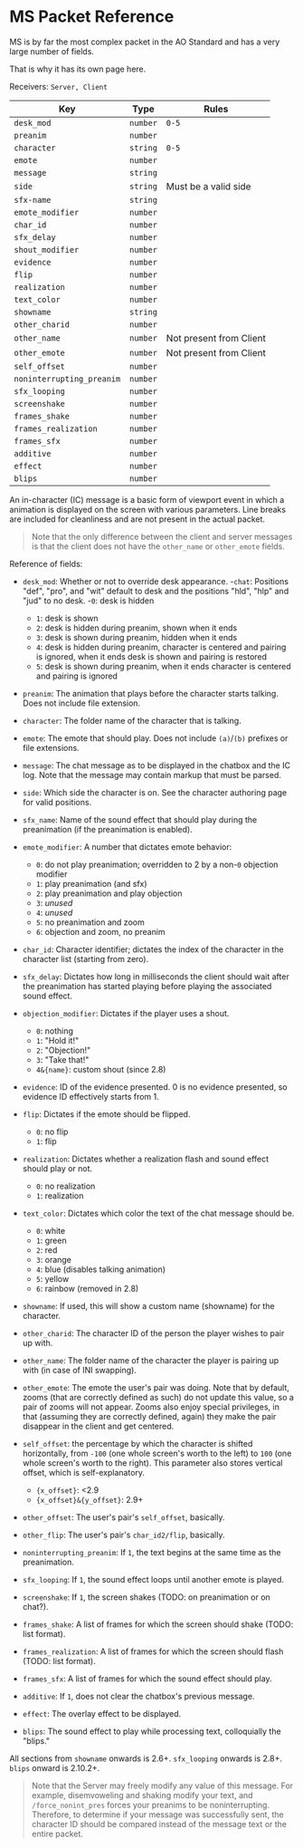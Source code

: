 # MS Packet Reference

MS is by far the most complex packet in the AO Standard and has a very large number of fields.

That is why it has its own page here.

Receivers: `Server, Client`

| Key                       | Type     | Rules                   |
|---------------------------|----------|-------------------------|
| `desk_mod`                | `number` | `0-5`                   |
| `preanim`                 | `number` |                         |
| `character`               | `string` | `0-5`                   |
| `emote`                   | `number` |                         |
| `message`                 | `string` |                         |
| `side`                    | `string` | Must be a valid side    |
| `sfx-name`                | `string` |                         |
| `emote_modifier`          | `number` |                         |
| `char_id`                 | `number` |                         |
| `sfx_delay`               | `number` |                         |
| `shout_modifier`          | `number` |                         |
| `evidence`                | `number` |                         |
| `flip`                    | `number` |                         |
| `realization`             | `number` |                         |
| `text_color`              | `number` |                         |
| `showname`                | `string` |                         |
| `other_charid`            | `number` |                         |
| `other_name`              | `number` | Not present from Client |
| `other_emote`             | `number` | Not present from Client |
| `self_offset`             | `number` |                         |
| `noninterrupting_preanim` | `number` |                         |
| `sfx_looping`             | `number` |                         |
| `screenshake`             | `number` |                         |
| `frames_shake`            | `number` |                         |
| `frames_realization`      | `number` |                         |
| `frames_sfx`              | `number` |                         |
| `additive`                | `number` |                         |
| `effect`                  | `number` |                         |
| `blips`                   | `number` |                         |

An in-character (IC) message is a basic form of viewport event in which a animation is displayed on the screen with various parameters. Line breaks are included for cleanliness and are not present in the actual packet.

> Note that the only difference between the client and server messages is that the client does not have the `other_name` or `other_emote` fields.

Reference of fields:

- `desk_mod`: Whether or not to override desk appearance.
  -`chat`: Positions "def", "pro", and "wit" default to desk and the positions "hld", "hlp" and "jud" to no desk.
  -`0`: desk is hidden
  - `1`: desk is shown
  - `2`: desk is hidden during preanim, shown when it ends
  - `3`: desk is shown during preanim, hidden when it ends
  - `4`: desk is hidden during preanim, character is centered and pairing is ignored, when it ends desk is shown and pairing is restored
  - `5`: desk is shown during preanim, when it ends character is centered and pairing is ignored

- `preanim`: The animation that plays before the character starts talking. Does not include file extension.

- `character`: The folder name of the character that is talking.

- `emote`: The emote that should play. Does not include `(a)`/`(b)` prefixes or file extensions.

- `message`: The chat message as to be displayed in the chatbox and the IC log. Note that the message may contain markup that must be parsed.

- `side`: Which side the character is on. See the character authoring page for valid positions.

- `sfx_name`: Name of the sound effect that should play during the preanimation (if the preanimation is enabled).

- `emote_modifier`: A number that dictates emote behavior:
  - `0`: do not play preanimation; overridden to 2 by a non-`0` objection modifier
  - `1`: play preanimation (and sfx)
  - `2`: play preanimation and play objection
  - `3`: _unused_
  - `4`: _unused_
  - `5`: no preanimation and zoom
  - `6`: objection and zoom, no preanim

- `char_id`: Character identifier; dictates the index of the character in the character list (starting from zero).

- `sfx_delay`: Dictates how long in milliseconds the client should wait after the preanimation has started playing before playing the associated sound effect.

- `objection_modifier`: Dictates if the player uses a shout.
  - `0`: nothing
  - `1`: "Hold it!"
  - `2`: "Objection!"
  - `3`: "Take that!"
  - `4&{name}`: custom shout (since 2.8)

- `evidence`: ID of the evidence presented. 0 is no evidence presented, so evidence ID effectively starts from 1.

- `flip`: Dictates if the emote should be flipped.
  - `0`: no flip
  - `1`: flip

- `realization`: Dictates whether a realization flash and sound effect should play or not.
  - `0`: no realization
  - `1`: realization

- `text_color`: Dictates which color the text of the chat message should be.
  - `0`: white
  - `1`: green
  - `2`: red
  - `3`: orange
  - `4`: blue (disables talking animation)
  - `5`: yellow
  - `6`: rainbow (removed in 2.8)

- `showname`: If used, this will show a custom name (showname) for the character.

- `other_charid`: The character ID of the person the player wishes to pair up with.

- `other_name`: The folder name of the character the player is pairing up with (in case of INI swapping).

- `other_emote`: The emote the user's pair was doing. Note that by default, zooms (that are correctly defined as such) do not update this value, so a pair of zooms will not appear. Zooms also enjoy special privileges, in that (assuming they are correctly defined, again) they make the pair disappear in the client and get centered.

- `self_offset`: the percentage by which the character is shifted horizontally, from `-100` (one whole screen's worth to the left) to `100` (one whole screen's worth to the right). This parameter also stores vertical offset, which is self-explanatory.
  - `{x_offset}`: <2.9
  - `{x_offset}&{y_offset}`: 2.9+

- `other_offset`: The user's pair's `self_offset`, basically.
- `other_flip`: The user's pair's `char_id2/flip`, basically.
- `noninterrupting_preanim`: If `1`, the text begins at the same time as the preanimation.
- `sfx_looping`: If `1`, the sound effect loops until another emote is played.
- `screenshake`: If `1`, the screen shakes (TODO: on preanimation or on chat?).
- `frames_shake`: A list of frames for which the screen should shake (TODO: list format).
- `frames_realization`: A list of frames for which the screen should flash (TODO: list format).
- `frames_sfx`: A list of frames for which the sound effect should play.
- `additive`: If `1`, does not clear the chatbox's previous message.
- `effect`: The overlay effect to be displayed.
- `blips`: The sound effect to play while processing text, colloquially the "blips."

All sections from `showname` onwards is 2.6+. `sfx_looping` onwards is 2.8+. `blips` onward is 2.10.2+.

> Note that the Server may freely modify any value of this message. For example, disemvoweling and shaking modify your text, and `/force_nonint_pres` forces your preanims to be noninterrupting. Therefore, to determine if your message was successfully sent, the character ID should be compared instead of the message text or the entire packet.
